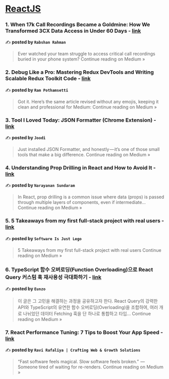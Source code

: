 
<h1><a href=https://medium.com/tag/reactjs/recommended target="_blank" rel="noopener noreferrer">ReactJS</a></h1>
<h3>1. When 17k Call Recordings Became a Goldmine: How We Transformed 3CX Data Access in Under 60 Days - <a href="https://medium.com/@rabshan_38723/when-17-000-call-recordings-became-a-goldmine-how-we-transformed-3cx-data-access-in-under-60-days-7c358ff5c82c?source=rss------reactjs-5" target="_blank" rel="noopener noreferrer">link</a></h3>

✍️ **posted by `Rabshan Rahman`**

<blockquote>Ever watched your team struggle to access critical call recordings buried in your phone system?
Continue reading on Medium »</blockquote>

<h3>2. Debug Like a Pro: Mastering Redux DevTools and Writing Scalable Redux Toolkit Code - <a href="https://medium.com/@pothamsettikodanda/debug-like-a-pro-mastering-redux-devtools-and-writing-scalable-redux-toolkit-code-0e4e5ce20b24?source=rss------reactjs-5" target="_blank" rel="noopener noreferrer">link</a></h3>

✍️ **posted by `Ram Pothamsetti`**

<blockquote>Got it. Here’s the same article revised without any emojis, keeping it clean and professional for Medium:
Continue reading on Medium »</blockquote>

<h3>3. Tool I Loved Today: JSON Formatter (Chrome Extension)  - <a href="https://joodi.medium.com/tool-i-loved-today-json-formatter-chrome-extension-982c2c1fe471?source=rss------reactjs-5" target="_blank" rel="noopener noreferrer">link</a></h3>

✍️ **posted by `Joodi`**

<blockquote>Just installed JSON Formatter, and honestly — it’s one of those small tools that make a big difference.
Continue reading on Medium »</blockquote>

<h3>4. Understanding Prop Drilling in React and How to Avoid It - <a href="https://medium.com/@narayanansundar02/understanding-prop-drilling-in-react-and-how-to-avoid-it-da2639a9e41a?source=rss------reactjs-5" target="_blank" rel="noopener noreferrer">link</a></h3>

✍️ **posted by `Narayanan Sundaram`**

<blockquote>In React, prop drilling is a common issue where data (props) is passed through multiple layers of components, even if intermediate…
Continue reading on Medium »</blockquote>

<h3>5. 5 Takeaways from my first full-stack project with real users - <a href="https://medium.com/@softwareisjustlego/5-takeaways-from-my-first-full-stack-project-with-real-users-e5d5ac67b65c?source=rss------reactjs-5" target="_blank" rel="noopener noreferrer">link</a></h3>

✍️ **posted by `Software Is Just Lego`**

<blockquote>5 Takeaways from my first full-stack project with real users
Continue reading on Medium »</blockquote>

<h3>6. TypeScript 함수 오버로딩(Function Overloading)으로 React Query 커스텀 훅 재사용성 극대화하기 - <a href="https://medium.com/@eung7/typescript-%ED%95%A8%EC%88%98-%EC%98%A4%EB%B2%84%EB%A1%9C%EB%94%A9-function-overloading-%EC%9C%BC%EB%A1%9C-react-query-%EC%BB%A4%EC%8A%A4%ED%85%80-%ED%9B%85-%EC%9E%AC%EC%82%AC%EC%9A%A9%EC%84%B1-%EA%B7%B9%EB%8C%80%ED%99%94%ED%95%98%EA%B8%B0-c740ba8e9b48?source=rss------reactjs-5" target="_blank" rel="noopener noreferrer">link</a></h3>

✍️ **posted by `Eunzo`**

<blockquote>이 글은 그 고민을 해결하는 과정을 공유하고자 한다. React Query의 강력한 API와 TypeScript의 유연한 함수 오버로딩(Overloading)을 조합하여, 여러 개로 나뉘었던 데이터 Fetching 훅을 단 하나로 통합하고 타입…
Continue reading on Medium »</blockquote>

<h3>7. React Performance Tuning: 7 Tips to Boost Your App Speed - <a href="https://ravirafaliya.medium.com/react-performance-tuning-7-tips-to-boost-your-app-speed-1c6e5f3e8e69?source=rss------reactjs-5" target="_blank" rel="noopener noreferrer">link</a></h3>

✍️ **posted by `Ravi Rafaliya | Crafting Web & Growth Solutions`**

<blockquote>“Fast software feels magical. Slow software feels broken.”
 — Someone tired of waiting for re-renders.
Continue reading on Medium »</blockquote>

